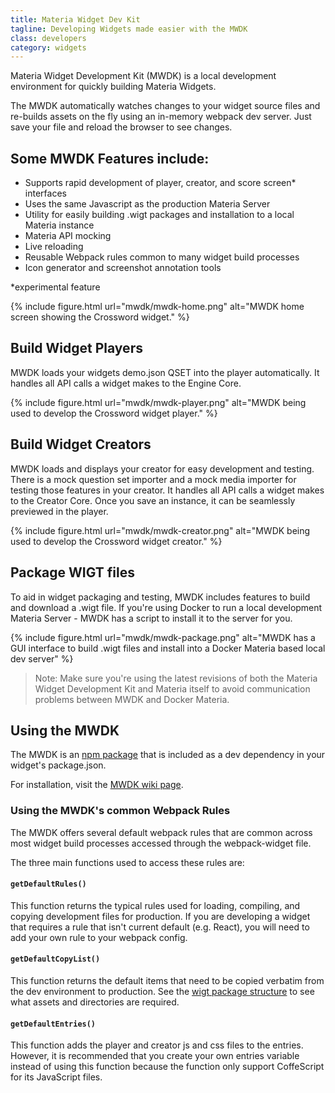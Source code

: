 ```yaml
---
title: Materia Widget Dev Kit
tagline: Developing Widgets made easier with the MWDK
class: developers
category: widgets
---
```


Materia Widget Development Kit (MWDK) is a local development environment for quickly building Materia Widgets.

The MWDK automatically watches changes to your widget source files and re-builds assets on the fly using an in-memory webpack dev server. Just save your file and reload the browser to see changes.

## Some MWDK Features include:

* Supports rapid development of player, creator, and score screen* interfaces
* Uses the same Javascript as the production Materia Server
* Utility for easily building .wigt packages and installation to a local Materia instance
* Materia API mocking
* Live reloading
* Reusable Webpack rules common to many widget build processes
* Icon generator and screenshot annotation tools

*experimental feature

{% include figure.html
	url="mwdk/mwdk-home.png"
	alt="MWDK home screen showing the Crossword widget."
%}


## Build Widget Players

MWDK loads your widgets demo.json QSET into the player automatically.  It handles all API calls a widget makes to the Engine Core.

{% include figure.html
	url="mwdk/mwdk-player.png"
	alt="MWDK being used to develop the Crossword widget player."
%}


## Build Widget Creators

MWDK loads and displays your creator for easy development and testing. There is a mock question set importer and a mock media importer for testing those features in your creator. It handles all API calls a widget makes to the Creator Core. Once you save an instance, it can be seamlessly previewed in the player.

{% include figure.html
	url="mwdk/mwdk-creator.png"
	alt="MWDK being used to develop the Crossword widget creator."
%}


## Package WIGT files

To aid in widget packaging and testing, MWDK includes features to build and download a .wigt file.  If you're using Docker to run a local development Materia Server - MWDK has a script to install it to the server for you.

{% include figure.html
	url="mwdk/mwdk-package.png"
	alt="MWDK has a GUI interface to build .wigt files and install into a Docker Materia based local dev server"
%}

> Note: Make sure you're using the latest revisions of both the Materia Widget Development Kit and Materia itself to avoid communication problems between MWDK and Docker Materia.


## Using the MWDK

The MWDK is an [npm package](https://www.npmjs.com/package/materia-widget-development-kit) that is included as a dev dependency in your widget's package.json.

For installation, visit the [MWDK wiki page](https://github.com/ucfopen/Materia-Widget-Dev-Kit/wiki).

### Using the MWDK's common Webpack Rules

The MWDK offers several default webpack rules that are common across most widget build processes accessed through the webpack-widget file.

The three main functions used to access these rules are:

#### `getDefaultRules()`

This function returns the typical rules used for loading, compiling, and copying development files for production. If you are developing a widget that requires a rule that isn't current default (e.g. React), you will need to add your own rule to your webpack config.

#### `getDefaultCopyList()`

This function returns the default items that need to be copied verbatim from the dev environment to production. See the [wigt package structure](wigt-package.html) to see what assets and directories are required.

#### `getDefaultEntries()`

This function adds the player and creator js and css files to the entries. However, it is recommended that you create your own entries variable instead of using this function because the function only support CoffeScript for its JavaScript files.
